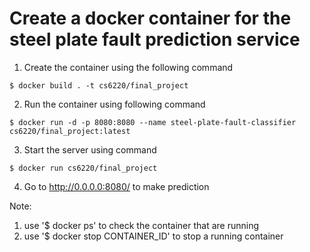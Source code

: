 # Create a docker container for the steel plate fault prediction service
1. Create the container using the following command
```
$ docker build . -t cs6220/final_project
```
2. Run the container using following command
```
$ docker run -d -p 8080:8080 --name steel-plate-fault-classifier cs6220/final_project:latest
```
3. Start the server using command
```
$ docker run cs6220/final_project
```
4. Go to http://0.0.0.0:8080/ to make prediction

Note:
1. use '$ docker ps' to check the container that are running
2. use '$ docker stop CONTAINER_ID' to stop a running container


